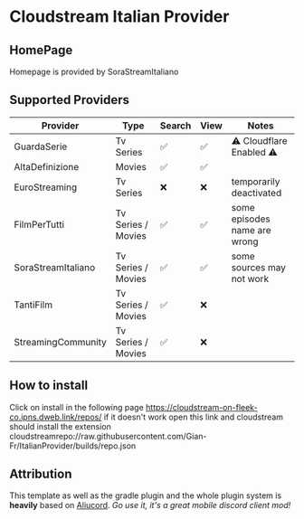 # Cloudstream Italian Provider

## HomePage
 Homepage is provided by SoraStreamItaliano
## Supported Providers
| Provider           | Type      | Search | View | Notes |
|--------------------|-----------|--------|----|-------|
| GuardaSerie        | Tv Series | ✅      | ✅ | ⚠️ Cloudflare Enabled ⚠️
| AltaDefinizione    | Movies    | ✅      | ✅ |
| EuroStreaming      | Tv Series | ❌      | ❌ | temporarily deactivated
| FilmPerTutti       | Tv Series / Movies | ✅      | ✅ | some episodes name are wrong
| SoraStreamItaliano | Tv Series / Movies | ✅      | ✅ | some sources may not work
| TantiFilm          | Tv Series / Movies | ✅      | ❌ |
| StreamingCommunity | Tv Series / Movies | ✅      |  ❌ |

## How to install
Click on install in the following page
https://cloudstream-on-fleek-co.ipns.dweb.link/repos/
if it doesn't work open this link and cloudstream should install the extension
cloudstreamrepo://raw.githubusercontent.com/Gian-Fr/ItalianProvider/builds/repo.json


## Attribution

This template as well as the gradle plugin and the whole plugin system is **heavily** based on [Aliucord](https://github.com/Aliucord).
*Go use it, it's a great mobile discord client mod!*
